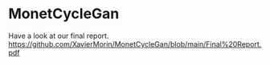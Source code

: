 # MonetCycleGan

Have a look at our final report.
https://github.com/XavierMorin/MonetCycleGan/blob/main/Final%20Report.pdf
